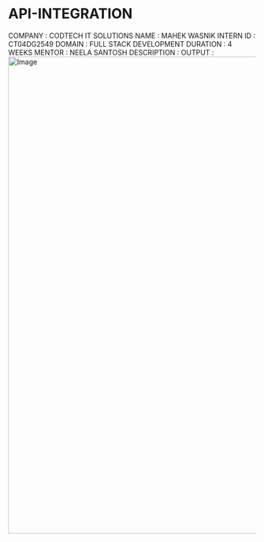 # API-INTEGRATION
COMPANY : CODTECH IT SOLUTIONS
NAME : MAHEK WASNIK
INTERN ID : CT04DG2549
DOMAIN : FULL STACK DEVELOPMENT
DURATION : 4 WEEKS 
MENTOR : NEELA SANTOSH
DESCRIPTION : 
OUTPUT : 
<img width="1818" height="966" alt="Image" src="https://github.com/user-attachments/assets/ffdb83a7-b6f4-4e68-aa99-608382f013ce" />
